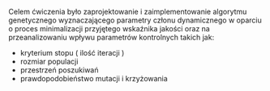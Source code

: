 Celem ćwiczenia było zaprojektowanie i zaimplementowanie algorytmu genetycznego wyznaczającego parametry członu dynamicznego w oparciu o proces minimalizacji przyjętego wskaźnika jakości oraz na przeanalizowaniu wpływu parametrów kontrolnych takich jak:  
 - kryterium stopu ( ilość iteracji )  
 - rozmiar populacji   
 - przestrzeń poszukiwań   
 - prawdopodobieństwo mutacji i krzyżowania  
